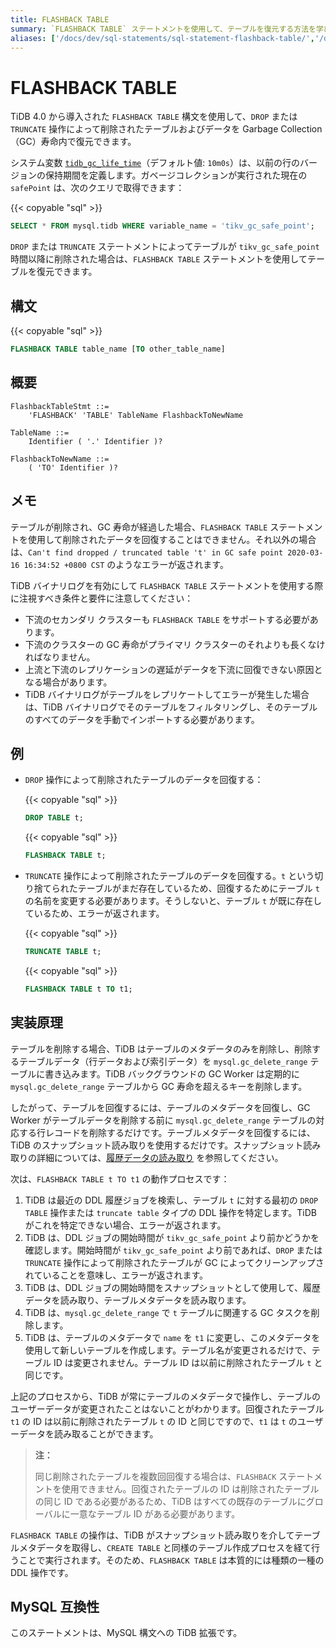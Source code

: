 ```yaml
---
title: FLASHBACK TABLE
summary: `FLASHBACK TABLE` ステートメントを使用して、テーブルを復元する方法を学びます。
aliases: ['/docs/dev/sql-statements/sql-statement-flashback-table/','/docs/dev/reference/sql/statements/flashback-table/']
---
```


# FLASHBACK TABLE

TiDB 4.0 から導入された `FLASHBACK TABLE` 構文を使用して、`DROP` または `TRUNCATE` 操作によって削除されたテーブルおよびデータを Garbage Collection（GC）寿命内で復元できます。

システム変数 [`tidb_gc_life_time`](/system-variables.md#tidb_gc_life_time-new-in-v50)（デフォルト値: `10m0s`）は、以前の行のバージョンの保持期間を定義します。ガベージコレクションが実行された現在の `safePoint` は、次のクエリで取得できます：

{{< copyable "sql" >}}

```sql
SELECT * FROM mysql.tidb WHERE variable_name = 'tikv_gc_safe_point';
```

`DROP` または `TRUNCATE` ステートメントによってテーブルが `tikv_gc_safe_point` 時間以降に削除された場合は、`FLASHBACK TABLE` ステートメントを使用してテーブルを復元できます。

## 構文

{{< copyable "sql" >}}

```sql
FLASHBACK TABLE table_name [TO other_table_name]
```

## 概要

```ebnf+diagram
FlashbackTableStmt ::=
    'FLASHBACK' 'TABLE' TableName FlashbackToNewName

TableName ::=
    Identifier ( '.' Identifier )?

FlashbackToNewName ::=
    ( 'TO' Identifier )?
```

## メモ

テーブルが削除され、GC 寿命が経過した場合、`FLASHBACK TABLE` ステートメントを使用して削除されたデータを回復することはできません。それ以外の場合は、`Can't find dropped / truncated table 't' in GC safe point 2020-03-16 16:34:52 +0800 CST` のようなエラーが返されます。

TiDB バイナリログを有効にして `FLASHBACK TABLE` ステートメントを使用する際に注視すべき条件と要件に注意してください：

* 下流のセカンダリ クラスターも `FLASHBACK TABLE` をサポートする必要があります。
* 下流のクラスターの GC 寿命がプライマリ クラスターのそれよりも長くなければなりません。
* 上流と下流のレプリケーションの遅延がデータを下流に回復できない原因となる場合があります。
* TiDB バイナリログがテーブルをレプリケートしてエラーが発生した場合は、TiDB バイナリログでそのテーブルをフィルタリングし、そのテーブルのすべてのデータを手動でインポートする必要があります。

## 例

- `DROP` 操作によって削除されたテーブルのデータを回復する：

    {{< copyable "sql" >}}

    ```sql
    DROP TABLE t;
    ```

    {{< copyable "sql" >}}

    ```sql
    FLASHBACK TABLE t;
    ```

- `TRUNCATE` 操作によって削除されたテーブルのデータを回復する。`t` という切り捨てられたテーブルがまだ存在しているため、回復するためにテーブル `t` の名前を変更する必要があります。そうしないと、テーブル `t` が既に存在しているため、エラーが返されます。

    {{< copyable "sql" >}}

    ```sql
    TRUNCATE TABLE t;
    ```

    {{< copyable "sql" >}}

    ```sql
    FLASHBACK TABLE t TO t1;
    ```

## 実装原理

テーブルを削除する場合、TiDB はテーブルのメタデータのみを削除し、削除するテーブルデータ（行データおよび索引データ）を `mysql.gc_delete_range` テーブルに書き込みます。TiDB バックグラウンドの GC Worker は定期的に `mysql.gc_delete_range` テーブルから GC 寿命を超えるキーを削除します。

したがって、テーブルを回復するには、テーブルのメタデータを回復し、GC Worker がテーブルデータを削除する前に `mysql.gc_delete_range` テーブルの対応する行レコードを削除するだけです。テーブルメタデータを回復するには、TiDB のスナップショット読み取りを使用するだけです。スナップショット読み取りの詳細については、[履歴データの読み取り](/read-historical-data.md) を参照してください。

次は、`FLASHBACK TABLE t TO t1` の動作プロセスです：

1. TiDB は最近の DDL 履歴ジョブを検索し、テーブル `t` に対する最初の `DROP TABLE` 操作または `truncate table` タイプの DDL 操作を特定します。TiDB がこれを特定できない場合、エラーが返されます。
2. TiDB は、DDL ジョブの開始時間が `tikv_gc_safe_point` より前かどうかを確認します。開始時間が `tikv_gc_safe_point` より前であれば、`DROP` または `TRUNCATE` 操作によって削除されたテーブルが GC によってクリーンアップされていることを意味し、エラーが返されます。
3. TiDB は、DDL ジョブの開始時間をスナップショットとして使用して、履歴データを読み取り、テーブルメタデータを読み取ります。
4. TiDB は、`mysql.gc_delete_range` で `t` テーブルに関連する GC タスクを削除します。
5. TiDB は、テーブルのメタデータで `name` を `t1` に変更し、このメタデータを使用して新しいテーブルを作成します。テーブル名が変更されるだけで、テーブル ID は変更されません。テーブル ID は以前に削除されたテーブル `t` と同じです。

上記のプロセスから、TiDB が常にテーブルのメタデータで操作し、テーブルのユーザーデータが変更されたことはないことがわかります。回復されたテーブル `t1` の ID は以前に削除されたテーブル `t` の ID と同じですので、`t1` は `t` のユーザーデータを読み取ることができます。

> **注：**
>
> 同じ削除されたテーブルを複数回回復する場合は、`FLASHBACK` ステートメントを使用できません。回復されたテーブルの ID は削除されたテーブルの同じ ID である必要があるため、TiDB はすべての既存のテーブルにグローバルに一意なテーブル ID がある必要があります。

`FLASHBACK TABLE` の操作は、TiDB がスナップショット読み取りを介してテーブルメタデータを取得し、`CREATE TABLE` と同様のテーブル作成プロセスを経て行うことで実行されます。そのため、`FLASHBACK TABLE` は本質的には種類の一種の DDL 操作です。

## MySQL 互換性

このステートメントは、MySQL 構文への TiDB 拡張です。